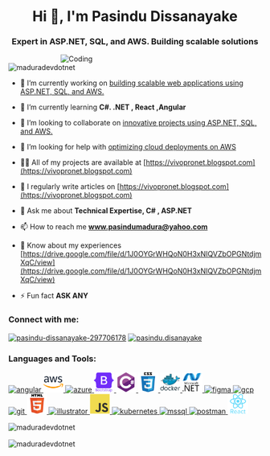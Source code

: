 <h1 align="center">Hi 👋, I'm Pasindu Dissanayake</h1>
<h3 align="center">Expert in ASP.NET, SQL, and AWS. Building scalable solutions</h3>

<img align="right" alt="Coding" width="400" src="https://drive.google.com/file/d/1Lm0fvNftCx9iIMY56hQ_JyTASJFsOZrE/view?usp=sharing">

<p align="left"> <img src="https://komarev.com/ghpvc/?username=maduradevdotnet&label=Profile%20views&color=0e75b6&style=flat" alt="maduradevdotnet" /> </p>

- 🔭 I’m currently working on [building scalable web applications using ASP.NET, SQL, and AWS.](https://github.com/maduradevDotNet/Mango_Pos.git)

- 🌱 I’m currently learning **C#. .NET , React ,Angular**

- 👯 I’m looking to collaborate on [innovative projects using ASP.NET, SQL, and AWS.](https://github.com/maduradevDotNet/Mango_Pos.git)

- 🤝 I’m looking for help with [optimizing cloud deployments on AWS](https://github.com/maduradevDotNet/Mango_Pos.git)

- 👨‍💻 All of my projects are available at [https://vivopronet.blogspot.com](https://vivopronet.blogspot.com)

- 📝 I regularly write articles on [https://vivopronet.blogspot.com](https://vivopronet.blogspot.com)

- 💬 Ask me about **Technical Expertise, C# , ASP.NET**

- 📫 How to reach me **www.pasindumadura@yahoo.com**

- 📄 Know about my experiences [https://drive.google.com/file/d/1J0OYGrWHQoN0H3xNIQVZbOPGNtdjmXqC/view](https://drive.google.com/file/d/1J0OYGrWHQoN0H3xNIQVZbOPGNtdjmXqC/view)

- ⚡ Fun fact **ASK ANY**

<h3 align="left">Connect with me:</h3>
<p align="left">
<a href="https://linkedin.com/in/pasindu-dissanayake-297706178" target="blank"><img align="center" src="https://raw.githubusercontent.com/rahuldkjain/github-profile-readme-generator/master/src/images/icons/Social/linked-in-alt.svg" alt="pasindu-dissanayake-297706178" height="30" width="40" /></a>
<a href="https://fb.com/pasindu.disanayake" target="blank"><img align="center" src="https://raw.githubusercontent.com/rahuldkjain/github-profile-readme-generator/master/src/images/icons/Social/facebook.svg" alt="pasindu.disanayake" height="30" width="40" /></a>
</p>

<h3 align="left">Languages and Tools:</h3>
<p align="left"> <a href="https://angular.io" target="_blank" rel="noreferrer"> <img src="https://angular.io/assets/images/logos/angular/angular.svg" alt="angular" width="40" height="40"/> </a> <a href="https://aws.amazon.com" target="_blank" rel="noreferrer"> <img src="https://raw.githubusercontent.com/devicons/devicon/master/icons/amazonwebservices/amazonwebservices-original-wordmark.svg" alt="aws" width="40" height="40"/> </a> <a href="https://azure.microsoft.com/en-in/" target="_blank" rel="noreferrer"> <img src="https://www.vectorlogo.zone/logos/microsoft_azure/microsoft_azure-icon.svg" alt="azure" width="40" height="40"/> </a> <a href="https://getbootstrap.com" target="_blank" rel="noreferrer"> <img src="https://raw.githubusercontent.com/devicons/devicon/master/icons/bootstrap/bootstrap-plain-wordmark.svg" alt="bootstrap" width="40" height="40"/> </a> <a href="https://www.w3schools.com/cs/" target="_blank" rel="noreferrer"> <img src="https://raw.githubusercontent.com/devicons/devicon/master/icons/csharp/csharp-original.svg" alt="csharp" width="40" height="40"/> </a> <a href="https://www.w3schools.com/css/" target="_blank" rel="noreferrer"> <img src="https://raw.githubusercontent.com/devicons/devicon/master/icons/css3/css3-original-wordmark.svg" alt="css3" width="40" height="40"/> </a> <a href="https://www.docker.com/" target="_blank" rel="noreferrer"> <img src="https://raw.githubusercontent.com/devicons/devicon/master/icons/docker/docker-original-wordmark.svg" alt="docker" width="40" height="40"/> </a> <a href="https://dotnet.microsoft.com/" target="_blank" rel="noreferrer"> <img src="https://raw.githubusercontent.com/devicons/devicon/master/icons/dot-net/dot-net-original-wordmark.svg" alt="dotnet" width="40" height="40"/> </a> <a href="https://www.figma.com/" target="_blank" rel="noreferrer"> <img src="https://www.vectorlogo.zone/logos/figma/figma-icon.svg" alt="figma" width="40" height="40"/> </a> <a href="https://cloud.google.com" target="_blank" rel="noreferrer"> <img src="https://www.vectorlogo.zone/logos/google_cloud/google_cloud-icon.svg" alt="gcp" width="40" height="40"/> </a> <a href="https://git-scm.com/" target="_blank" rel="noreferrer"> <img src="https://www.vectorlogo.zone/logos/git-scm/git-scm-icon.svg" alt="git" width="40" height="40"/> </a> <a href="https://www.w3.org/html/" target="_blank" rel="noreferrer"> <img src="https://raw.githubusercontent.com/devicons/devicon/master/icons/html5/html5-original-wordmark.svg" alt="html5" width="40" height="40"/> </a> <a href="https://www.adobe.com/in/products/illustrator.html" target="_blank" rel="noreferrer"> <img src="https://www.vectorlogo.zone/logos/adobe_illustrator/adobe_illustrator-icon.svg" alt="illustrator" width="40" height="40"/> </a> <a href="https://developer.mozilla.org/en-US/docs/Web/JavaScript" target="_blank" rel="noreferrer"> <img src="https://raw.githubusercontent.com/devicons/devicon/master/icons/javascript/javascript-original.svg" alt="javascript" width="40" height="40"/> </a> <a href="https://kubernetes.io" target="_blank" rel="noreferrer"> <img src="https://www.vectorlogo.zone/logos/kubernetes/kubernetes-icon.svg" alt="kubernetes" width="40" height="40"/> </a> <a href="https://www.microsoft.com/en-us/sql-server" target="_blank" rel="noreferrer"> <img src="https://www.svgrepo.com/show/303229/microsoft-sql-server-logo.svg" alt="mssql" width="40" height="40"/> </a> <a href="https://postman.com" target="_blank" rel="noreferrer"> <img src="https://www.vectorlogo.zone/logos/getpostman/getpostman-icon.svg" alt="postman" width="40" height="40"/> </a> <a href="https://reactjs.org/" target="_blank" rel="noreferrer"> <img src="https://raw.githubusercontent.com/devicons/devicon/master/icons/react/react-original-wordmark.svg" alt="react" width="40" height="40"/> </a> </p>

<p><img align="center" src="https://github-readme-stats.vercel.app/api/top-langs?username=maduradevdotnet&show_icons=true&locale=en&layout=compact" alt="maduradevdotnet" /></p>

<p><img align="center" src="https://github-readme-streak-stats.herokuapp.com/?user=maduradevdotnet&" alt="maduradevdotnet" /></p>
